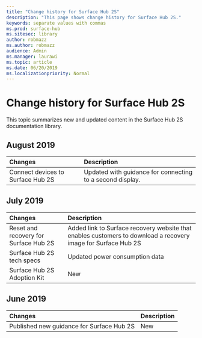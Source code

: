 ```yaml
---
title: "Change history for Surface Hub 2S"
description: "This page shows change history for Surface Hub 2S."
keywords: separate values with commas
ms.prod: surface-hub
ms.sitesec: library
author: robmazz
ms.author: robmazz
audience: Admin
ms.manager: laurawi
ms.topic: article
ms.date: 06/20/2019
ms.localizationpriority: Normal
---
```


# Change history for Surface Hub 2S

This topic summarizes new and updated content in the Surface Hub 2S documentation library.

## August 2019

Changes | Description
|:--- |:--- 
|Connect devices to Surface Hub 2S| Updated with guidance for connecting to a second display.

## July 2019

Changes | Description
|:--- |:--- |
| Reset and recovery for Surface Hub 2S | Added link to Surface recovery website that enables customers to download a recovery image for Surface Hub 2S |
| Surface Hub 2S tech specs | Updated power consumption data |
| Surface Hub 2S Adoption Kit | New |

## June 2019

Changes | Description
|:--- |:--- |
| Published new guidance for Surface Hub 2S | New |
